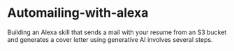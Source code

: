 # Automailing-with-alexa
Building an Alexa skill that sends a mail with your resume from an S3 bucket  and generates a cover letter using generative AI involves several steps.
